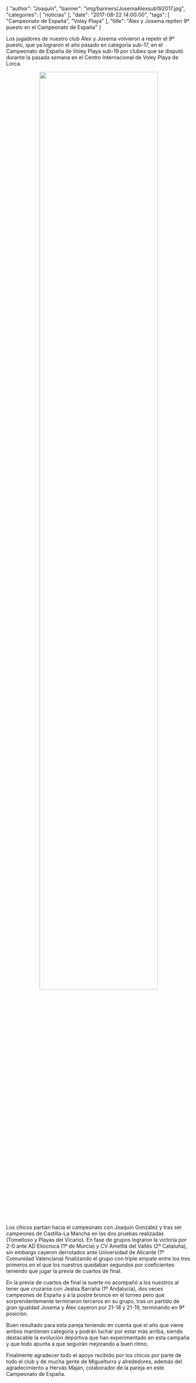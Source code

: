 
{
  "author": "Joaquín",
  "banner": "img/banners/JosemaAlexsub192017.jpg",
  "categories": [
    "noticias"
  ],
  "date": "2017-08-22 14:00:00",
  "tags": [
    "Campeonato de España",
	"Voley Playa"
  ],
  "title": "Álex y Josema repiten 9º puesto en el Campeonato de España"
}

Los jugadores de nuestro club Álex y Josema volvieron a repetir el 9º puesto, que ya lograron el año pasado en categoría sub-17, en el Campeonato de España de Voley Playa sub-19 por clubes que se disputó durante la pasada semana en el Centro Internacional de Voley Playa de Lorca.

<center>
	<a target="photo" href="http://www.advmiguelturra.org/img/banners/JosemaAlexsub192017.jpg">
	<img width="80%" align="center" src="http://www.advmiguelturra.org/img/banners/JosemaAlexsub192017.jpg"/>
	</a>
</center>

Los chicos partían hacia el campeonato con Joaquín González y tras ser campeones de Castilla-La Mancha en las dos pruebas realizadas (Tomelloso y Playas del Vicario). En fase de grupos lograron la victoria por 2-0 ante AD Eliocroca (1º de Murcia) y CV Ametllá del Vallés (2º Cataluña), sin embargo cayeron derrotados ante Universidad de Alicante (1º Comunidad Valenciana) finalizando el grupo con triple empate entre los tres primeros en el que los nuestros quedaban segundos por coeficientes teniendo que jugar la previa de cuartos de final.

En la previa de cuartos de final la suerte no acompañó a los nuestros al tener que cruzarse con Jealsa Barraña (1º Andalucía), dos veces campeones de España y a la postre bronce en el torneo pero que sorprendentemente terminaron terceros en su grupo, tras un partido de gran igualdad Josema y Álex cayeron por 21-18 y 21-19, terminando en 9ª posición.

Buen resultado para esta pareja teniendo en cuenta que el año que viene ambos mantienen categoría y podrán luchar por estar más arriba, siendo destacable la evolución deportiva que han experimentado en esta campaña y que todo apunta a que seguirán mejorando a buen ritmo. 

Finalmente agradecer todo el apoyo recibido por los chicos por parte de todo el club y de mucha gente de Miguelturra y alrededores, además del agradecimiento a Hervás Maján, colaborador de la pareja en este Campeonato de España.

